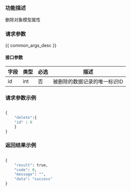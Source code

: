 ### 功能描述

删除对象模型属性

### 请求参数

{{ common_args_desc }}

#### 接口参数

| 字段  |  类型       | 必选   |  描述                         |
|-------|-------------|--------|-------------------------------|
| id    | int         | 否     | 被删除的数据记录的唯一标识ID  |


### 请求参数示例

```python

{
    "delete":{
    "id" : 0
    }    
}
```


### 返回结果示例

```python

{
    "result": true,
    "code": 0,
    "message": "",
    "data": "success"
}
```
